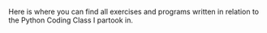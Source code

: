 Here is where you can find all exercises and programs written in relation to the Python Coding Class I partook in.